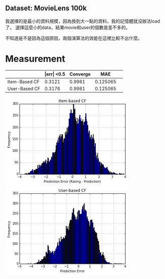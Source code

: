 ## Dataset: MovieLens 100k
我選擇的是最小的資料規模，因為換到大一點的資料，我的記憶體就沒辦法load了。
選擇這麼小的data，結果movie和user的個數是差不多的。

不知道是不是因為這個原因，兩個演算法的效能在這裡比較不出什麼。

# Measurement
|               | \|err\| <0.5 | Converge | MAE      |   |
|---------------|----------------|----------|----------|---|
| Item-Based CF | 0.3121         | 0.9981   | 0.125065 |   |
| User-Based CF | 0.3176         | 0.9981   | 0.125065 |   |

![Prediction error of Item Based CF](item_based_pred_err.png)
![Prediction error of User Based CF](user_based_pred_err.png)
